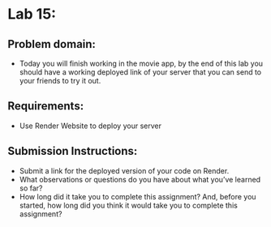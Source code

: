 # Lab 15:

## Problem domain:
* Today you will finish working in the movie app, by the end of this lab you should have a working deployed link of your server that you can send to your friends to try it out.

## Requirements:
* Use Render Website to deploy your server

## Submission Instructions:
- Submit a link for the deployed version of your code on Render.
- What observations or questions do you have about what you’ve learned so far?
- How long did it take you to complete this assignment? And, before you started, how long did you think it would take you to complete this assignment?
